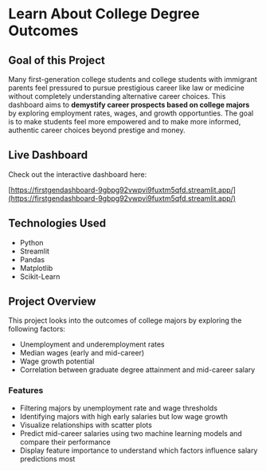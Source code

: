 # Learn About College Degree Outcomes

## Goal of this Project

Many first-generation college students and college students with immigrant parents feel pressured to pursue prestigious career like law or medicine without completely understanding alternative career choices. This dashboard aims to **demystify career prospects based on college majors** by exploring employment rates, wages, and growth opportunties. The goal is to make students feel more empowered and to make more informed, authentic career choices beyond prestige and money. 

## Live Dashboard

Check out the interactive dashboard here:

[https://firstgendashboard-9gbpg92vwpvi9fuxtm5qfd.streamlit.app/](https://firstgendashboard-9gbpg92vwpvi9fuxtm5qfd.streamlit.app/)

## Technologies Used

- Python
- Streamlit
- Pandas
- Matplotlib
- Scikit-Learn

## Project Overview

This project looks into the outcomes of college majors by exploring the following factors:
- Unemployment and underemployment rates
- Median wages (early and mid-career)
- Wage growth potential
- Correlation between graduate degree attainment and mid-career salary

### Features

- Filtering majors by unemployment rate and wage thresholds
- Identifying majors with high early salaries but low wage growth
- Visualize relationships with scatter plots
- Predict mid-career salaries using two machine learning models and compare their performance
- Display feature importance to understand which factors influence salary predictions most
